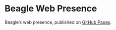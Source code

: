 # Beagle Web Presence

Beagle’s web presence, published on [GitHub Pages](https://RomanLangrehr.github.io/Beagle/branches/0-implementation-slides).